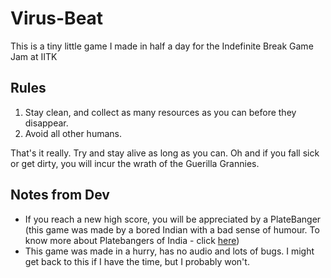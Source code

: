 # Virus-Beat
This is a tiny little game I made in half a day for the Indefinite Break Game Jam at IITK

## Rules
1. Stay clean, and collect as many resources as you can before they disappear.
2. Avoid all other humans.

That's it really. Try and stay alive as long as you can.
Oh and if you fall sick or get dirty, you will incur the wrath of the Guerilla Grannies.

## Notes from Dev
- If you reach a new high score, you will be appreciated by a PlateBanger (this game was made by a bored Indian with a bad sense of humour.  To know more about Platebangers of India - click [here]())
- This game was made in a hurry, has no audio and lots of bugs. I might get back to this if I have the time, but I probably won't.


